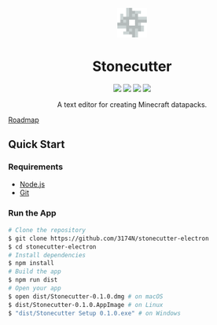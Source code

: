 <p align="center">
    <img height="60px" width="60px" src="src/styles/media/icon.png" />
    <h1 align="center">Stonecutter</h1>
</p>
<p align="center"> 
    <a href="https://david-dm.org/3174N/stonecutter-electron?type=dev"><img src="https://badgen.net/david/dep/3174N/stonecutter-electron" /></a>
    <a href="https://david-dm.org/3174N/stonecutter-electron"><img src="https://badgen.net/david/dev/3174N/stonecutter-electron" /></a>
    <a href="LICENSE"><img src="https://badgen.net/github/license/3174N/stonecutter-electron" /></a>
    <a href="https://github.com/3174N/stonecutter-electron/releases"><img src="https://badgen.net/github/release/3174N/stonecutter-electron" /></a>
</p>
<p align="center">A text editor for creating Minecraft datapacks.</p>

[Roadmap](https://github.com/3174N/stonecutter-electron/projects/1)

## Quick Start

### Requirements

-   [Node.js](https://nodejs.org/)
-   [Git](https://git-scm.com/)

### Run the App

```bash
# Clone the repository
$ git clone https://github.com/3174N/stonecutter-electron
$ cd stonecutter-electron
# Install dependencies
$ npm install
# Build the app
$ npm run dist
# Open your app
$ open dist/Stonecutter-0.1.0.dmg # on macOS
$ dist/Stonecutter-0.1.0.AppImage # on Linux
$ "dist/Stonecutter Setup 0.1.0.exe" # on Windows
```
